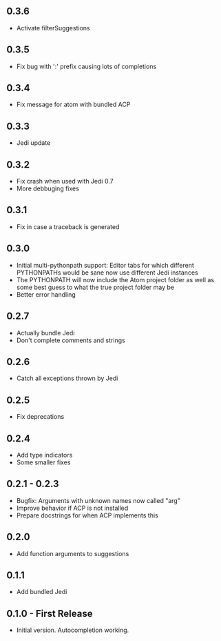 ## 0.3.6
* Activate filterSuggestions

## 0.3.5
* Fix bug with ':' prefix causing lots of completions

## 0.3.4
* Fix message for atom with bundled ACP

## 0.3.3
* Jedi update

## 0.3.2
* Fix crash when used with Jedi 0.7
* More debbuging fixes

## 0.3.1
* Fix in case a traceback is generated

## 0.3.0
* Initial multi-pythonpath support: Editor tabs for which different PYTHONPATHs would be sane now use different Jedi instances
* The PYTHONPATH will now include the Atom project folder as well as some best guess to what the true project folder may be
* Better error handling

## 0.2.7
* Actually bundle Jedi
* Don't complete comments and strings

## 0.2.6
* Catch all exceptions thrown by Jedi

## 0.2.5
* Fix deprecations

## 0.2.4
* Add type indicators
* Some smaller fixes

## 0.2.1 - 0.2.3
* Bugfix: Arguments with unknown names now called "arg"
* Improve behavior if ACP is not installed
* Prepare docstrings for when ACP implements this

## 0.2.0
* Add function arguments to suggestions

## 0.1.1
* Add bundled Jedi

## 0.1.0 - First Release
* Initial version. Autocompletion working.
